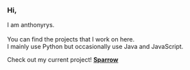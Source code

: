 ### Hi,

I am anthonyrys.<br> <br>
You can find the projects that I work on here. <br>
I mainly use Python but occasionally use Java and JavaScript. <br>

Check out my current project!  **[Sparrow](https://github.com/anthonyrys/sparrow/)**
